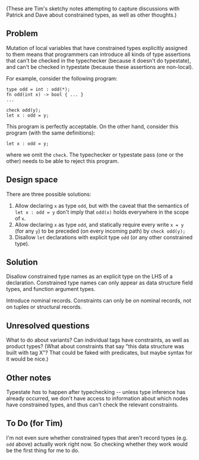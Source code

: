 (These are Tim's sketchy notes attempting to capture discussions with Patrick and Dave about constrained types, as well as other thoughts.)

## Problem

Mutation of local variables that have constrained types explicitly assigned to them means that programmers can introduce all kinds of type assertions that can't be checked in the typechecker (because it doesn't do typestate), and can't be checked in typestate (because these assertions are non-local).

For example, consider the following program:

    type odd = int : odd(*);
    fn odd(int x) -> bool { ... }
    ...

    check odd(y);
    let x : odd = y;

This program is perfectly acceptable. On the other hand, consider this program (with the same definitions):

    let x : odd = y;

where we omit the `check`. The typechecker or typestate pass (one or the other) needs to be able to reject this program. 

## Design space

There are three possible solutions:

1. Allow declaring `x` as type `odd`, but with the caveat that the semantics of `let x : odd = y` don't imply that `odd(x)` holds everywhere in the scope of `x`.
2. Allow declaring `x` as type `odd`, and statically require every write `x = y` (for any `y`) to be preceded (on every incoming path) by `check odd(y);`
3. Disallow `let` declarations with explicit type `odd` (or any other constrained type).

## Solution

Disallow constrained type names as an explicit type on the LHS of a declaration. Constrained type names can only appear as data structure field types, and function argument types.

Introduce nominal records. Constraints can only be on nominal records, not on tuples or structural records. 

## Unresolved questions

What to do about variants? Can individual tags have constraints, as well as product types? (What about constraints that say "this data structure was built with tag X"? That could be faked with predicates, but maybe syntax for it would be nice.)

## Other notes

Typestate _has_ to happen after typechecking -- unless type inference has already occurred, we don't have access to information about which nodes have constrained types, and thus can't check the relevant constraints.

## To Do (for Tim)

I'm not even sure whether constrained types that aren't record types (e.g. `odd` above) actually work right now. So checking whether they work would be the first thing for me to do.